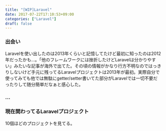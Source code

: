 ```yaml
---
title: "[WIP]Laravel"
date: 2017-07-22T17:10:53+09:00
categories: ["Laravel"]
draft: false
---
```


### 出会い
Laravelを使い出したのは2013年くらいと記憶してたけど最初に知ったのは2012年だったかも…。「他のフレームワークには挫折したけどLaravelは分かりやすい」みたいな記事が海外で出てた。その頃の情報がかなり行方不明なのではっきりしないけど手元に残ってるLaravelプロジェクトは2013年が最初。実際自分で使ってみても他では無駄にgetter/setter書いてた部分がLaravelでは一切不要だったりして随分簡単だなぁと感心した。

### ...


### 現在関わってるLaravelプロジェクト
10個ほどのプロジェクトを見てる。
